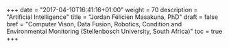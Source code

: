 +++
date = "2017-04-10T16:41:16+01:00"
weight = 70
description = "Artificial Intelligence"
title = "Jordan Félicien Masakuna, PhD"
draft = false
bref =  "Computer Vison, Data Fusion, Robotics, Condition and Environmental Monitoring (Stellenbosch University, South Africa)"
toc = true
+++
